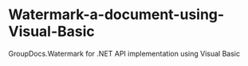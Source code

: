 # Watermark-a-document-using-Visual-Basic
GroupDocs.Watermark for .NET API implementation using Visual Basic
